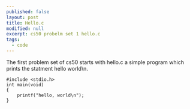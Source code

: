```yaml
---
published: false
layout: post
title: Hello.c
modified: null
excerpt: cs50 probelm set 1 hello.c
tags: 
  - code
---
```


The first problem set of cs50 starts with hello.c a simple program which prints the statment hello world\n.

	#include <stdio.h>
	int main(void)
	{
    	printf("hello, world\n");
	}
